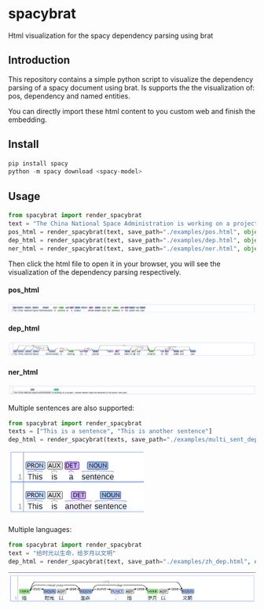 # spacybrat
Html visualization for the spacy dependency parsing using brat

## Introduction
This repository contains a simple python script to visualize the dependency parsing of a spacy document using brat.
Is supports the the visualization of: pos, dependency and named entities.

You can directly import these html content to you custom web and finish the embedding.

## Install
```python
pip install spacy
python -m spacy download <spacy-model>
```
## Usage

```python
from spacybrat import render_spacybrat
text = "The China National Space Administration is working on a project, whose details might be declared to the public next year"
pos_html = render_spacybrat(text, save_path="./examples/pos.html", object="pos", lang="en")
dep_html = render_spacybrat(text, save_path="./examples/dep.html", object="dep", lang="en")
ner_html = render_spacybrat(text, save_path="./examples/ner.html", object="ner", lang="en")
```
Then click the html file to open it in your browser, you will see the visualization of the dependency parsing respectively.
#### pos_html
![pos_html](./examples/pos.png)

#### dep_html
![dep_html](./examples/dep.png)

#### ner_html
![ner_html](./examples/ner.png)

Multiple sentences are also supported:
```python
from spacybrat import render_spacybrat
texts = ["This is a sentence", "This is another sentence"]
dep_html = render_spacybrat(texts, save_path="./examples/multi_sent_dep.html", object="dep", lang="en")
```
![multi_sent_dep_html](./examples/multi_sent_dep.png)

Multiple languages:
```python
from spacybrat import render_spacybrat
text = "给时光以生命，给岁月以文明"
dep_html = render_spacybrat(text, save_path="./examples/zh_dep.html", object="dep", lang="zh")
```
![zh_dep_html](./examples/zh_dep.png)

